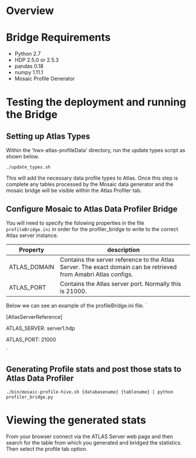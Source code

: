 # Overview

# Bridge Requirements
 * Python 2.7
 * HDP 2.5.0 or 2.5.3
 * pandas 0.18
 * numpy 1.11.1
 * Mosaic Profile Generator
 
# Testing the deployment and running the Bridge

## Setting up Atlas Types
Within the 'hwx-atlas-profileData' directory, run the update types script as shown below. 

`
./update_types.sh
`

This will add the necessary data profile types to Atlas.  Once this step is complete any tables processed by the Mosaic data generator and the mosaic bridge will be visible within the Atlas Profiler tab.

## Configure Mosaic to Atlas Data Profiler Bridge
You will need to specify the folowing properties in the file `profileBridge.ini` in order for the profiler_bridge to write to the correct Atlas server instance.

| Property | description |
|----------|-------------|
| ATLAS_DOMAIN | Contains the server reference to the Atlas Server.  The exact domain can be retrieved from Amabri Atlas configs. |
| ATLAS_PORT | Contains the Atlas server port.  Normally this is 21000. |

Below we can see an example of the profileBridge.ini file.
`

[AtlasServerReference]

ATLAS_SERVER: server1.hdp

ATLAS_PORT: 21000

`

## Generating Profile stats and post those stats to Atlas Data Profiler


`./bin/mosaic-profile-hive.sh {databasename} {tablename} | python profiler_bridge.py`

# Viewing the generated stats
 
 From your browser connect via the ATLAS Server web page and then search for the table from which you generated and bridged the statistics.  Then select the profile tab option.
 